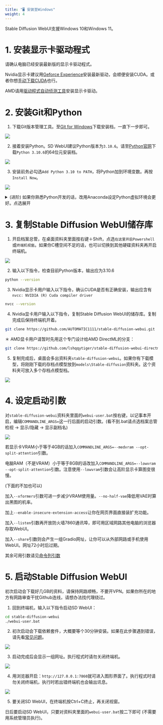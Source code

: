 ```yaml
---
title: "🖥️ 安装至Windows"
weight: 4
---
```


Stable Diffusion WebUI支援Windows 10和Windows 11。


# 1. 安装显示卡驱动程式

请确认电脑已经安装最新版的显示卡驱动程式。

Nvidia显示卡建议用[Geforce Experience](https://www.nvidia.com/zh-tw/geforce/geforce-experience/)安装最新驱动，会顺便安装CUDA。或者你想[手动下载CUDA](https://developer.nvidia.com/cuda-downloads)也行。

AMD请用[驱动程式自动侦测工具](https://www.amd.com/zh-hant/support/kb/faq/gpu-131)安装显示卡驱动。


# 2. 安装Git和Python

1. 下载Git版本管理工具。至[Git for Windows](https://gitforwindows.org/)下载安装档，一直下一步即可。

![](../../../images/windows-installation-1.webp)

2. 接着安装Python。SD WebUI建议Python版本为`3.10.6`。请至[Python官网](https://www.python.org/downloads/release/python-3106/)下载`Python 3.10.6`的64位元安装档。

![](../../../images/windows-installation-2.webp)

3. 安装前务必勾选`Add Python 3.10 to PATH`，将Python加到环境变数。再按`Install Now`。

![](../../../images/windows-installation-3.webp)

<details>

<summary>(进阶) 如果你熟悉Python开发的话，改用Anaconda设定Python虚拟环境会更好。点选展开</summary>

Anaconda是针对资料科学打造的Python发行版，能管理一部电脑上的多重Python版本。如果之前已经装过旧版Python，不需要解除安装。

如果选择以Anaconda来安装Stable Diffusion WebUI的依赖套件，那么日后就不能用Windows终端机执行`webui-user.bat`，而得使用Anaconda Prompt，除非你将conda加入环境变数。

1. 安装[Anaconda](https://www.anaconda.com/products/distribution)或[Miniconda](https://docs.conda.io/en/latest/miniconda.html#windows-installers)

2. 搜寻应用程式列表，开启Anaconda Prompt

3. 切换至Stable Diffusion WebUI所在资料夹 (需先执行下一节的git clone指令)
```powershell
cd C:\user\user\Desktop\stable-diffusion-webui
```

4. 建立Pyhton 3.10.6的虚拟环境
```bash
conda create --name sdwebui python=3.10.6
```

5. 启动虚拟环境，然后再看下下节设定并启动`webui-user.bat`，安装Python依赖套件。
```bash
conda activate sdwebui
```

</details>


# 3. 复制Stable Diffusion WebUI储存库

1. 开启档案总管，在桌面资料夹里面按右键＋Shift，点选`在这里开启Powershell`或`终端机视窗`。如果你C槽空间不足的话，也可以切换到其他硬碟资料夹再开启终端机。

![](../../../images/windows-installation-4.webp)

2. 输入以下指令，检查目前Python版本，输出应为3.10.6
```bash
python --version
```

3. Nvidia显示卡用户输入以下指令，确认CUDA是否有正确安装，输出应含有`nvcc: NVIDIA (R) Cuda compiler driver`
```bash
nvcc --version
```

4. Nvidia显卡用户输入以下指令，复制Stable Diffusion WebUI的储存库。复制完成后保持终端机开着。
```bash
git clone https://github.com/AUTOMATIC1111/stable-diffusion-webui.git
```

＊ AMD显卡用户请暂时先用这个专门设计给AMD DirectML的分支：
```bash
git clone https://github.com/lshqqytiger/stable-diffusion-webui-directml.git
```

5. 复制完成后，桌面会多出资料夹`stable-diffusion-webui`。如果你有下载模型，将刚刚下载的存档点模型放到`models\Stable-diffusion`资料夹。这个资料夹可放入多个存档点模型档。

![](../../../images/windows-installation-5.webp)


# 4. 设定启动引数

对`stable-diffusion-webui`资料夹里面的`webui-user.bat`按右键，以记事本开启，编辑`COMMANDLINE_ARGS=`这一行后面的启动引数。(看不到.bat请点选档案总管检视 → 显示/隐藏 → 显示副档名)

![](../../../images/windows-installation-6.webp)

若显示卡VRAM小于等于4GB的话加入`COMMANDLINE_ARGS=--medvram --opt-split-attention`引数。

电脑RAM（不是VRAM）小于等于8GB的话改加入`COMMANDLINE_ARGS=--lowvram --opt-split-attention`引数。注意使用`--lowvram`引数会让高阶显示卡算图变很慢。

(下面的不加也可以)

加入`--xformers`引数可进一步减少VRAM使用量。`--no-half-vae`降低用VAE时算出黑图的机率。

加上`--enable-insecure-extension-access`让你在网页界面直接装扩充功能。

加入`--listen`引数再开放防火墙7860通讯埠，即可用区域网路其他电脑的浏览器存取WebUI。

加入`--share`引数则会产生一组Gradio网址，让你可以从外部网路或手机使用WebUI。网址72小时后过期。

其余可用引数请见[命令列引数](../installation/command-line-arguments-and-settings/)


# 5. 启动Stable Diffusion WebUI

初次启动会下载好几GB的资料，请保持网路顺畅，不要开VPN。如果你所在的地方有网路审查干扰Github连线，请想办法找代理绕过。

1. 回到终端机，输入以下指令启动SD WebUI：
```bash
cd stable-diffusion-webui
./webui-user.bat
```

2. 初次启动会下载依赖套件，大概要等个30分钟安装。如果在此步骤遇到错误，请先看[常见问题](../installation/errors/)。

![](../../../images/windows-installation-7.webp)

3. 启动完成后会显示一组网址。执行程式时请勿关闭终端机。

![](../../../images/windows-installation-8.webp)

4. 用浏览器开启：`http://127.0.0.1:7860`就可进入图形界面了。执行程式时请勿关闭终端机，执行时若出错终端机也会输出讯息。

![](../../../images/windows-installation-9.webp)

5. 要关闭SD WebUI，在终端机按Ctrl+C终止，再关闭视窗。

日后要启动SD WebUI，只要对资料夹里面的`webui-user.bat`按二下即可 (不需要用系统管理员执行)。
